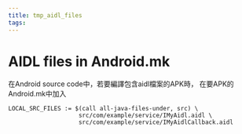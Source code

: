 ```yaml
---
title: tmp_aidl_files
tags:
---
```

AIDL files in Android.mk
===

在Android source code中，若要編譯包含aidl檔案的APK時，
在要APK的Android.mk中加入
```
LOCAL_SRC_FILES := $(call all-java-files-under, src) \
                    src/com/example/service/IMyAidl.aidl \
                    src/com/example/service/IMyAidlCallback.aidl
```